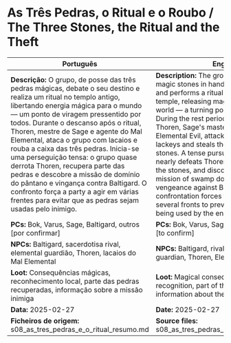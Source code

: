 
# As Três Pedras, o Ritual e o Roubo / The Three Stones, the Ritual and the Theft

| Português | English |
|-----------|---------|
| **Descrição:** O grupo, de posse das três pedras mágicas, debate o seu destino e realiza um ritual no templo antigo, libertando energia mágica para o mundo — um ponto de viragem pressentido por todos. Durante o descanso após o ritual, Thoren, mestre de Sage e agente do Mal Elemental, ataca o grupo com lacaios e rouba a caixa das três pedras. Inicia-se uma perseguição tensa: o grupo quase derrota Thoren, recupera parte das pedras e descobre a missão de domínio do pântano e vingança contra Baltigard. O confronto força a party a agir em várias frentes para evitar que as pedras sejam usadas pelo inimigo. | **Description:** The group, with the three magic stones in hand, debates their fate and performs a ritual in the ancient temple, releasing magical energy into the world — a turning point sensed by all. During the rest period after the ritual, Thoren, Sage's master and an agent of Elemental Evil, attacks the group with lackeys and steals the box of the three stones. A tense pursuit follows: the group nearly defeats Thoren, recovers part of the stones, and discovers the enemy's mission of swamp domination and vengeance against Baltigard. The confrontation forces the party to act on several fronts to prevent the stones from being used by the enemy. |
| **PCs:** Bok, Varus, Sage, Baltigard, outros [por confirmar] | **PCs:** Bok, Varus, Sage, Baltigard, others [to confirm] |
| **NPCs:** Baltigard, sacerdotisa rival, elemental guardião, Thoren, lacaios do Mal Elemental | **NPCs:** Baltigard, rival priestess, elemental guardian, Thoren, Elemental Evil lackeys |
| **Loot:** Consequências mágicas, reconhecimento local, parte das pedras recuperadas, informação sobre a missão inimiga | **Loot:** Magical consequences, local recognition, part of the stones recovered, information about the enemy mission |
| **Data:** 2025-02-27 | **Date:** 2025-02-27 |
| **Ficheiros de origem:** s08_as_tres_pedras_e_o_ritual_resumo.md | **Source files:** s08_as_tres_pedras_e_o_ritual_resumo.md |
